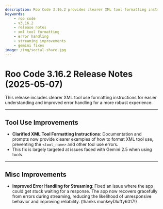 ```yaml
---
description: Roo Code 3.16.2 provides clearer XML tool formatting instructions and improved error handling for streaming, enhancing reliability.
keywords:
    - roo code
    - v3.16.2
    - release notes
    - xml tool formatting
    - error handling
    - streaming improvements
    - gemini fixes
image: /img/social-share.jpg
---
```


# Roo Code 3.16.2 Release Notes (2025-05-07)

This release includes clearer XML tool use formatting instructions for easier understanding and improved error handling for a more robust experience.

---

## Tool Use Improvements

- **Clarified XML Tool Formatting Instructions**: Documentation and prompts now provide clearer examples of how to format XML tool use, preventing the `<tool_name>` and other tool use errors.
- This fix is largely targeted at issues faced with Gemini 2.5 when using tools

---

## Misc Improvements

- **Improved Error Handling for Streaming**: Fixed an issue where the app could get stuck waiting for a response. The app now recovers gracefully from errors during streaming, reducing the likelihood of unresponsive behavior and improving reliability. (thanks monkeyDluffy6017!)
